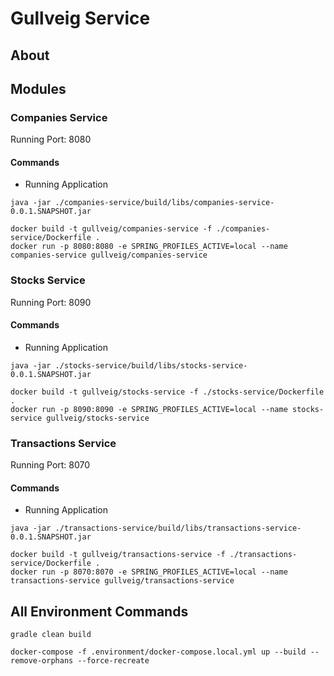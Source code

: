 # Gullveig Service

## About

## Modules

### Companies Service

Running Port: 8080

#### Commands

- Running Application
```shell
java -jar ./companies-service/build/libs/companies-service-0.0.1.SNAPSHOT.jar 

docker build -t gullveig/companies-service -f ./companies-service/Dockerfile .
docker run -p 8080:8080 -e SPRING_PROFILES_ACTIVE=local --name companies-service gullveig/companies-service
```

### Stocks Service

Running Port: 8090

#### Commands

- Running Application
```shell
java -jar ./stocks-service/build/libs/stocks-service-0.0.1.SNAPSHOT.jar 

docker build -t gullveig/stocks-service -f ./stocks-service/Dockerfile .
docker run -p 8090:8090 -e SPRING_PROFILES_ACTIVE=local --name stocks-service gullveig/stocks-service
```


### Transactions Service

Running Port: 8070

#### Commands

- Running Application
```shell
java -jar ./transactions-service/build/libs/transactions-service-0.0.1.SNAPSHOT.jar 

docker build -t gullveig/transactions-service -f ./transactions-service/Dockerfile .
docker run -p 8070:8070 -e SPRING_PROFILES_ACTIVE=local --name transactions-service gullveig/transactions-service
```

## All Environment Commands

```shell script
gradle clean build

docker-compose -f .environment/docker-compose.local.yml up --build --remove-orphans --force-recreate

```


